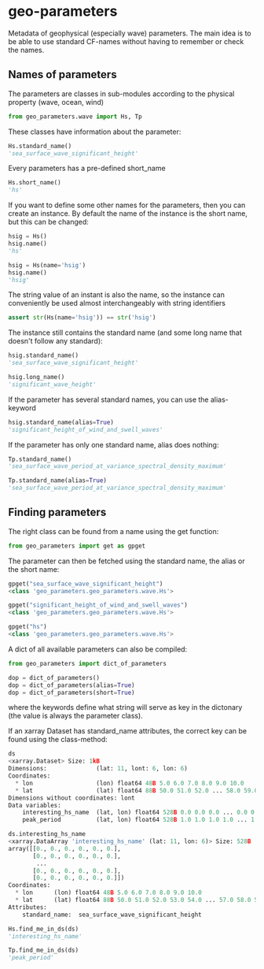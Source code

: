 # geo-parameters
Metadata of geophysical (especially wave) parameters. The main idea is to be able to use standard CF-names without having to remember or check the names.

## Names of parameters

The parameters are classes in sub-modules according to the physical property (wave, ocean, wind)

```python
from geo_parameters.wave import Hs, Tp
```

These classes have information about the parameter:

```python
Hs.standard_name()
'sea_surface_wave_significant_height'
```
Every parameters has a pre-defined short_name

```python
Hs.short_name()
'hs'
```
If you want to define some other names for the parameters, then you can create an instance. By default the name of the instance is the short name, but this can be changed:

```python
hsig = Hs()
hsig.name()
'hs'

hsig = Hs(name='hsig')
hsig.name()
'hsig'
```

The string value of an instant is also the name, so the instance can conveniently be used almost interchangeably with string identifiers

```python
assert str(Hs(name='hsig')) == str('hsig')
```


The instance still contains the standard name (and some long name that doesn't follow any standard):

```python
hsig.standard_name() 
'sea_surface_wave_significant_height'

hsig.long_name() 
'significant_wave_height'
```

If the parameter has several standard names, you can use the alias-keyword

```python
hsig.standard_name(alias=True) 
'significant_height_of_wind_and_swell_waves'
```

If the parameter has only one standard name, alias does nothing:

```python
Tp.standard_name()
'sea_surface_wave_period_at_variance_spectral_density_maximum'

Tp.standard_name(alias=True)
'sea_surface_wave_period_at_variance_spectral_density_maximum'
```

## Finding parameters

The right class can be found from a name using the get function:

```python
from geo_parameters import get as gpget
```

The parameter can then be fetched using the standard name, the alias or the short name:

```python
gpget("sea_surface_wave_significant_height")
<class 'geo_parameters.geo_parameters.wave.Hs'>

gpget("significant_height_of_wind_and_swell_waves")
<class 'geo_parameters.geo_parameters.wave.Hs'>

gpget("hs")
<class 'geo_parameters.geo_parameters.wave.Hs'>
```

A dict of all available parameters can also be compiled:

```python
from geo_parameters import dict_of_parameters
```

```python
dop = dict_of_parameters()
dop = dict_of_parameters(alias=True)
dop = dict_of_parameters(short=True)
```

where the keywords define what string will serve as key in the dictonary (the value is always the parameter class).

If an xarray Dataset has standard_name attributes, the correct key can be found using the class-method:

```python
ds
<xarray.Dataset> Size: 1kB
Dimensions:              (lat: 11, lont: 6, lon: 6)
Coordinates:
  * lon                  (lon) float64 48B 5.0 6.0 7.0 8.0 9.0 10.0
  * lat                  (lat) float64 88B 50.0 51.0 52.0 ... 58.0 59.0 60.0
Dimensions without coordinates: lont
Data variables:
    interesting_hs_name  (lat, lon) float64 528B 0.0 0.0 0.0 ... 0.0 0.0 0.0
    peak_period          (lat, lon) float64 528B 1.0 1.0 1.0 1.0 ... 1.0 1.0 1.0
```
```python
ds.interesting_hs_name
<xarray.DataArray 'interesting_hs_name' (lat: 11, lon: 6)> Size: 528B
array([[0., 0., 0., 0., 0., 0.],
       [0., 0., 0., 0., 0., 0.],
        ...
       [0., 0., 0., 0., 0., 0.],
       [0., 0., 0., 0., 0., 0.]])
Coordinates:
  * lon      (lon) float64 48B 5.0 6.0 7.0 8.0 9.0 10.0
  * lat      (lat) float64 88B 50.0 51.0 52.0 53.0 54.0 ... 57.0 58.0 59.0 60.0
Attributes:
    standard_name:  sea_surface_wave_significant_height
```

```python
Hs.find_me_in_ds(ds)
'interesting_hs_name'

Tp.find_me_in_ds(ds)
'peak_period'
```

